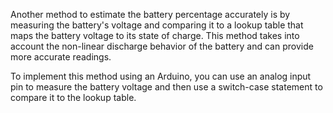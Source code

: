 Another method to estimate the battery percentage accurately is by measuring the battery's voltage and comparing it to a lookup table that maps the battery voltage to its state of charge. This method takes into account the non-linear discharge behavior of the battery and can provide more accurate readings.

To implement this method using an Arduino, you can use an analog input pin to measure the battery voltage and then use a switch-case statement to compare it to the lookup table.

